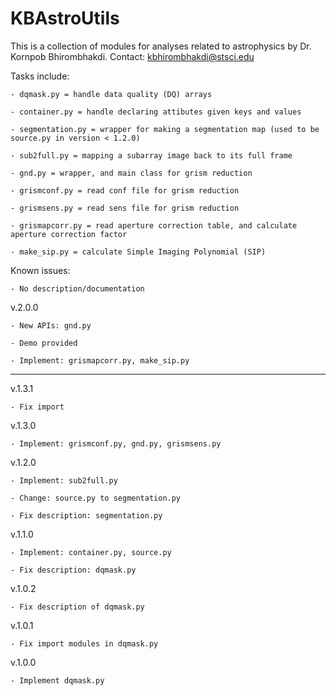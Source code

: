 # KBAstroUtils

This is a collection of modules for analyses related to astrophysics by Dr. Kornpob Bhirombhakdi. Contact: kbhirombhakdi@stsci.edu

Tasks include:

    - dqmask.py = handle data quality (DQ) arrays
    
    - container.py = handle declaring attibutes given keys and values
    
    - segmentation.py = wrapper for making a segmentation map (used to be source.py in version < 1.2.0)
    
    - sub2full.py = mapping a subarray image back to its full frame
    
    - gnd.py = wrapper, and main class for grism reduction
    
    - grismconf.py = read conf file for grism reduction
    
    - grismsens.py = read sens file for grism reduction
    
    - grismapcorr.py = read aperture correction table, and calculate aperture correction factor
    
    - make_sip.py = calculate Simple Imaging Polynomial (SIP)
    
Known issues:

    - No description/documentation

v.2.0.0

    - New APIs: gnd.py
    
    - Demo provided
    
    - Implement: grismapcorr.py, make_sip.py
    
---

v.1.3.1

    - Fix import

v.1.3.0

    - Implement: grismconf.py, gnd.py, grismsens.py
    
v.1.2.0

    - Implement: sub2full.py

    - Change: source.py to segmentation.py
    
    - Fix description: segmentation.py

v.1.1.0

    - Implement: container.py, source.py
    
    - Fix description: dqmask.py
    
v.1.0.2

    - Fix description of dqmask.py
    
v.1.0.1

    - Fix import modules in dqmask.py
    
v.1.0.0

    - Implement dqmask.py
    